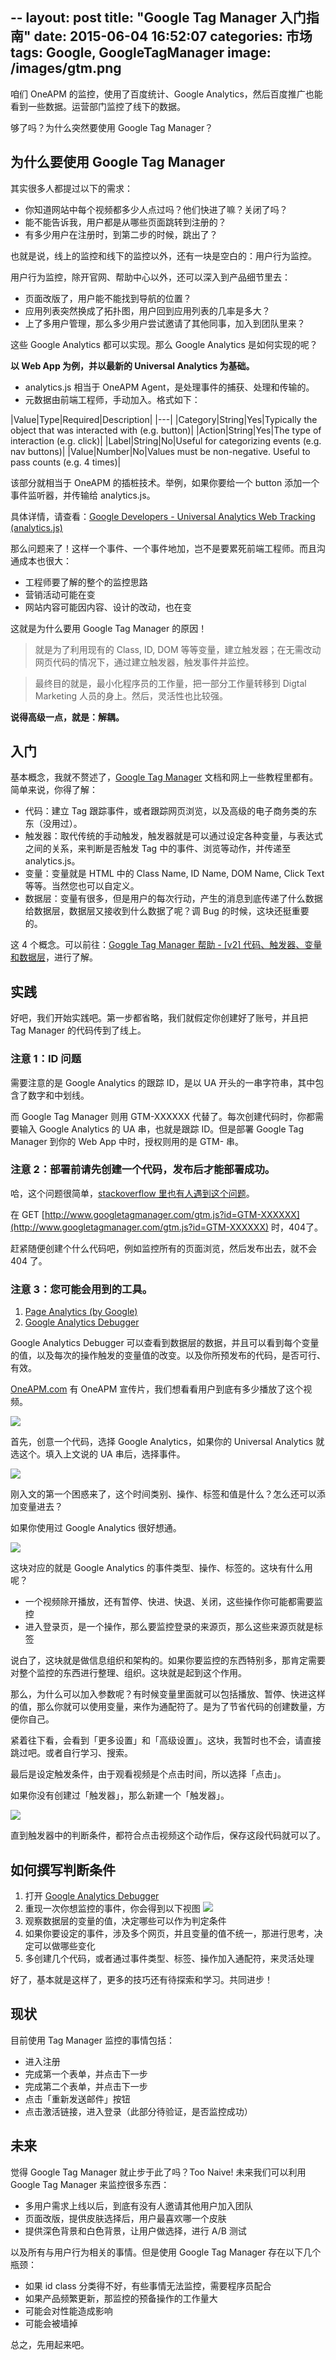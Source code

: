 --
layout: post
title:  "Google Tag Manager 入门指南"
date:   2015-06-04 16:52:07
categories: 市场
tags: Google, GoogleTagManager
image: /images/gtm.png
---
咱们 OneAPM 的监控，使用了百度统计、Google Analytics，然后百度推广也能看到一些数据。运营部门监控了线下的数据。

够了吗？为什么突然要使用 Google Tag Manager？

## 为什么要使用 Google Tag Manager

其实很多人都提过以下的需求：

*   你知道网站中每个视频都多少人点过吗？他们快进了嘛？关闭了吗？
*   能不能告诉我，用户都是从哪些页面跳转到注册的？
*   有多少用户在注册时，到第二步的时候，跳出了？

也就是说，线上的监控和线下的监控以外，还有一块是空白的：用户行为监控。

用户行为监控，除开官网、帮助中心以外，还可以深入到产品细节里去：

*   页面改版了，用户能不能找到导航的位置？
*   应用列表突然换成了拓扑图，用户回到应用列表的几率是多大？
*   上了多用户管理，那么多少用户尝试邀请了其他同事，加入到团队里来？

这些 Google Analytics 都可以实现。那么 Google Analytics 是如何实现的呢？

**以 Web App 为例，并以最新的 Universal Analytics 为基础。**

*   analytics.js 相当于 OneAPM Agent，是处理事件的捕获、处理和传输的。
*   元数据由前端工程师，手动加入。格式如下：

|Value|Type|Required|Description|
|---|
|Category|String|Yes|Typically the object that was interacted with (e.g. button)|
|Action|String|Yes|The type of interaction (e.g. click)|
|Label|String|No|Useful for categorizing events (e.g. nav buttons)|
|Value|Number|No|Values must be non-negative. Useful to pass counts (e.g. 4 times)|

该部分就相当于 OneAPM 的插桩技术。举例，如果你要给一个 button 添加一个事件监听器，并传输给 analytics.js。

具体详情，请查看：[Google Developers - Universal Analytics Web Tracking (analytics.js)](https://developers.google.com/analytics/devguides/collection/analyticsjs/events)

那么问题来了！这样一个事件、一个事件地加，岂不是要累死前端工程师。而且沟通成本也很大：

*   工程师要了解的整个的监控思路
*   营销活动可能在变
*   网站内容可能因内容、设计的改动，也在变

这就是为什么要用 Google Tag Manager 的原因！

> 就是为了利用现有的 Class, ID, DOM 等等变量，建立触发器；在无需改动网页代码的情况下，通过建立触发器，触发事件并监控。

> 最终目的就是，最小化程序员的工作量，把一部分工作量转移到 Digtal Marketing 人员的身上。然后，灵活性也比较强。

**说得高级一点，就是：解耦。**

## 入门

基本概念，我就不赘述了，[Google Tag Manager](https://support.google.com/tagmanager#topic=3441530) 文档和网上一些教程里都有。简单来说，你得了解：

*   代码：建立 Tag 跟踪事件，或者跟踪网页浏览，以及高级的电子商务类的东东（没用过）。
*   触发器：取代传统的手动触发，触发器就是可以通过设定各种变量，与表达式之间的关系，来判断是否触发 Tag 中的事件、浏览等动作，并传递至 analytics.js。
*   变量：变量就是 HTML 中的 Class Name, ID Name, DOM Name, Click Text 等等。当然您也可以自定义。
*   数据层：变量有很多，但是用户的每次行动，产生的消息到底传递了什么数据给数据层，数据层又接收到什么数据了呢？调 Bug 的时候，这块还挺重要的。

这 4 个概念。可以前往：[Goggle Tag Manager 帮助 - [v2] 代码、触发器、变量和数据层](https://support.google.com/tagmanager/answer/6103657?hl=zh-Hans&ref_topic=3441530)，进行了解。

## 实践

好吧，我们开始实践吧。第一步都省略，我们就假定你创建好了账号，并且把 Tag Manager 的代码传到了线上。

### 注意 1：ID 问题

需要注意的是 Google Analytics 的跟踪 ID，是以 UA 开头的一串字符串，其中包含了数字和中划线。

而 Google Tag Manager 则用 GTM-XXXXXX 代替了。每次创建代码时，你都需要输入 Google Analytics 的 UA 串，也就是跟踪 ID。但是部署 Google Tag Manager 到你的 Web App 中时，授权则用的是 GTM- 串。

### 注意 2：部署前请先创建一个代码，发布后才能部署成功。

哈，这个问题很简单，[stackoverflow 里也有人遇到这个问题](http://stackoverflow.com/questions/29243170/404-error-for-google-tag-manager)。

在 GET [http://www.googletagmanager.com/gtm.js?id=GTM-XXXXXX](http://www.googletagmanager.com/gtm.js?id=GTM-XXXXXX) 时，404了。

赶紧随便创建个什么代码吧，例如监控所有的页面浏览，然后发布出去，就不会 404 了。

### 注意 3：您可能会用到的工具。

1.  [Page Analytics (by Google)](https://chrome.google.com/webstore/detail/page-analytics-by-google/fnbdnhhicmebfgdgglcdacdapkcihcoh?hl=zh-CN)
2.  [Google Analytics Debugger](https://chrome.google.com/webstore/detail/google-analytics-debugger/jnkmfdileelhofjcijamephohjechhna?hl=zh-CN)

Google Analytics Debugger 可以查看到数据层的数据，并且可以看到每个变量的值，以及每次的操作触发的变量值的改变。以及你所预发布的代码，是否可行、有效。

[OneAPM.com](http://oneapm.com/) 有 OneAPM 宣传片，我们想看看用户到底有多少播放了这个视频。

![](http://ww3.sinaimg.cn/mw690/576e84bajw1eznmxkfs8kj20ym0rek1o.jpg)

首先，创意一个代码，选择 Google Analytics，如果你的 Universal Analytics 就选这个。填入上文说的 UA 串后，选择事件。

![](http://ww2.sinaimg.cn/mw690/576e84bajw1eznmz5xxinj20qv0plq50.jpg)

刚入文的第一个困惑来了，这个时间类别、操作、标签和值是什么？怎么还可以添加变量进去？

如果你使用过 Google Analytics 很好想通。

![](http://ww2.sinaimg.cn/mw690/576e84bajw1eznmz5cbr7j20kp0ckwgb.jpg)

这块对应的就是 Google Analytics 的事件类型、操作、标签的。这块有什么用呢？

*   一个视频除开播放，还有暂停、快进、快退、关闭，这些操作你可能都需要监控
*   进入登录页，是一个操作，那么要监控登录的来源页，那么这些来源页就是标签

说白了，这块就是做信息组织和架构的。如果你要监控的东西特别多，那肯定需要对整个监控的东西进行整理、组织。这块就是起到这个作用。

那么，为什么可以加入参数呢？有时候变量里面就可以包括播放、暂停、快进这样的值，那么你就可以使用变量，来作为通配符了。是为了节省代码的创建数量，方便你自己。

紧着往下看，会看到「更多设置」和「高级设置」。这块，我暂时也不会，请直接跳过吧。或者自行学习、搜索。

最后是设定触发条件，由于观看视频是个点击时间，所以选择「点击」。

如果你没有创建过「触发器」，那么新建一个「触发器」。

![](http://ww2.sinaimg.cn/mw690/576e84bajw1eznmz4ye97j20pz06fjs7.jpg)

直到触发器中的判断条件，都符合点击视频这个动作后，保存这段代码就可以了。

## 如何撰写判断条件

1.  打开 [Google Analytics Debugger](https://chrome.google.com/webstore/detail/google-analytics-debugger/jnkmfdileelhofjcijamephohjechhna?hl=zh-CN)
2.  重现一次你想监控的事件，你会得到以下视图
![](http://ww1.sinaimg.cn/mw690/576e84bajw1eznmz4o85rj20m80chtbs.jpg)
3.  观察数据层的变量的值，决定哪些可以作为判定条件
4.  如果你要设定的事件，涉及多个网页，并且变量的值不统一，那进行思考，决定可以做哪些变化
5.  多创建几个代码，或者通过事件类型、标签、操作加入通配符，来灵活处理

好了，基本就是这样了，更多的技巧还有待探索和学习。共同进步！

## 现状

目前使用 Tag Manager 监控的事情包括：

*   进入注册
*   完成第一个表单，并点击下一步
*   完成第二个表单，并点击下一步
*   点击「重新发送邮件」按钮
*   点击激活链接，进入登录（此部分待验证，是否监控成功）

## 未来

觉得 Google Tag Manager 就止步于此了吗？Too Naive! 未来我们可以利用 Google Tag Manager 来监控很多东西：

*   多用户需求上线以后，到底有没有人邀请其他用户加入团队
*   页面改版，提供皮肤选择后，用户最喜欢哪一个皮肤
*   提供深色背景和白色背景，让用户做选择，进行 A/B 测试

以及所有与用户行为相关的事情。但是使用 Google Tag Manager 存在以下几个瓶颈：

*   如果 id class 分类得不好，有些事情无法监控，需要程序员配合
*   如果产品频繁更新，那监控的预备操作的工作量大
*   可能会对性能造成影响
*   可能会被墙掉

总之，先用起来吧。
